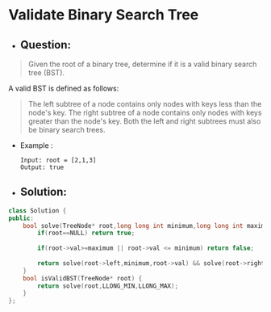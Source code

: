 # Validate Binary Search Tree
- ## Question:
>Given the root of a binary tree, determine if it is a valid binary search tree (BST).
>
A valid BST is defined as follows:
>
>The left subtree of a node contains only nodes with keys less than the node's key.
>The right subtree of a node contains only nodes with keys greater than the node's key.
>Both the left and right subtrees must also be binary search trees.

- Example :

      Input: root = [2,1,3]
      Output: true
      

- ## Solution:
```cpp
class Solution {
public:
    bool solve(TreeNode* root,long long int minimum,long long int maximum){
        if(root==NULL) return true;
        
        if(root->val>=maximum || root->val <= minimum) return false;
        
        return solve(root->left,minimum,root->val) && solve(root->right,root->val,maximum);
    }
    bool isValidBST(TreeNode* root) {
        return solve(root,LLONG_MIN,LLONG_MAX);
    }
};
```
